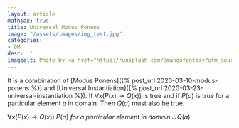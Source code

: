 ```yaml
---
layout: article
mathjax: true
title: Universal Modus Ponens
image: "/assets/images/img_test.jpg"
categories:
- DM
desc: '' 
imagealt: Photo by <a href="https://unsplash.com/@mangofantasy?utm_source=unsplash&utm_medium=referral&utm_content=creditCopyText">Tim Johnson</a> on <a href="https://unsplash.com/s/photos/logic?utm_source=unsplash&utm_medium=referral&utm_content=creditCopyText">Unsplash</a>
---
```


It is a combination of [Modus Ponens]({% post_url 2020-03-10-modus-ponens %}) and [Universal Instantiation]({% post_url 2020-03-23-universal-instantiation %}).
If $\forall x(P(x) \to Q(x))$ is true
and if $P(a)$ is true for a particular element $a$ in domain.
Then $Q(a)$ must also be true.

$\forall x(P(x) \to Q(x))$
$P(a)\ for\ a\ particular\ element\ in\ domain$
$\therefore Q(a)$